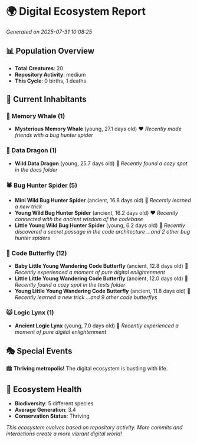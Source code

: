 # 🌍 Digital Ecosystem Report
*Generated on 2025-07-31 10:08:25*

## 📊 Population Overview
- **Total Creatures**: 20
- **Repository Activity**: medium
- **This Cycle**: 0 births, 1 deaths

## 👥 Current Inhabitants

### 🐋 Memory Whale (1)
- **Mysterious Memory Whale** (young, 27.1 days old) ❤️
  *Recently made friends with a bug hunter spider*

### 🐉 Data Dragon (1)
- **Wild Data Dragon** (young, 25.7 days old) 💛
  *Recently found a cozy spot in the docs folder*

### 🕷️ Bug Hunter Spider (5)
- **Mini Wild Bug Hunter Spider** (ancient, 16.8 days old) 💛
  *Recently learned a new trick*
- **Young Wild Bug Hunter Spider** (ancient, 16.2 days old) ❤️
  *Recently connected with the ancient wisdom of the codebase*
- **Little Young Wild Bug Hunter Spider** (young, 6.2 days old) 💚
  *Recently discovered a secret passage in the code architecture*
  *...and 2 other bug hunter spiders*

### 🦋 Code Butterfly (12)
- **Baby Little Young Wandering Code Butterfly** (ancient, 12.8 days old) 💛
  *Recently experienced a moment of pure digital enlightenment*
- **Little Little Young Wandering Code Butterfly** (ancient, 12.0 days old) 💛
  *Recently found a cozy spot in the tests folder*
- **Young Little Young Wandering Code Butterfly** (ancient, 11.8 days old) 💛
  *Recently learned a new trick*
  *...and 9 other code butterflys*

### 🐱 Logic Lynx (1)
- **Ancient Logic Lynx** (young, 7.0 days old) 💚
  *Recently experienced a moment of pure digital enlightenment*

## 🎭 Special Events

🏙️ **Thriving metropolis!** The digital ecosystem is bustling with life.

## 🔬 Ecosystem Health
- **Biodiversity**: 5 different species
- **Average Generation**: 3.4
- **Conservation Status**: Thriving

*This ecosystem evolves based on repository activity. More commits and interactions create a more vibrant digital world!*